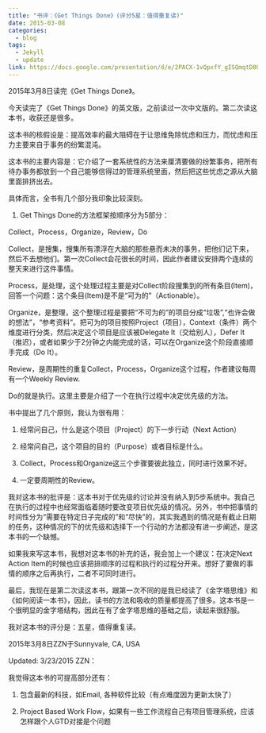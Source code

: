 ```yaml
---
title: "书评：《Get Things Done》(评分5星：值得重复读)"
date: 2015-03-08
categories:
  - blog
tags:
  - Jekyll
  - update
link: https://docs.google.com/presentation/d/e/2PACX-1vQpxfY_gISQmqtD8OyQIRo6tKkjDYi9LHxqeJZpIATtJBnVhjYpBAARlBv3Y2edfuTQtgLMB49aA135/embed?start=false&loop=false&delayms=3000
---
```


<img src="http://blog.zzn.im/wp-content/uploads/2015/03/img_0004.jpg" alt=""><img src="http://blog.zzn.im/wp-content/uploads/2015/03/img_0005.jpg" alt=""><img src="http://blog.zzn.im/wp-content/uploads/2015/03/img_0006.jpg" alt="">2015年3月8日读完《Get Things Done》。

今天读完了《Get Things Done》的英文版，之前读过一次中文版的。第二次读这本书，收获还是很多。

这本书的核假设是：提高效率的最大阻碍在于让思维免除忧虑和压力，而忧虑和压力主要来自于事务的纷繁混沌。

这本书的主要内容是：它介绍了一套系统性的方法来厘清要做的纷繁事务，把所有待办事务都放到一个自己能够信得过的管理系统里面，然后把这些忧虑之源从大脑里面排挤出去。

<!--more-->具体而言，全书有几个部分我印象比较深刻。

<ol>
<li>Get Things Done的方法框架按顺序分为5部分：</li>
</ol>

Collect，Process，Organize，Review，Do

Collect，是搜集，搜集所有漂浮在大脑的那些悬而未决的事务，把他们记下来，然后不去想他们。第一次Collect会花很长的时间，因此作者建议安排两个连续的整天来进行这件事情。

Process，是处理，这个处理过程主要是对Collect阶段搜集到的所有条目(Item)，回答一个问题：这个条目(Item)是不是“可为的”（Actionable）。

Organize，是整理，这个整理过程是要把“不可为的”的项目分成“垃圾”,“也许会做的想法”，“参考资料”。把可为的项目按照Project（项目），Context（条件）两个维度进行分类，然后决定这个项目是应该被Delegate It（交给别人），Defer It（推迟），或者如果少于2分钟之内能完成的话，可以在Organize这个阶段直接顺手完成（Do It）。

Review，是周期性的重复Collect，Process，Organize这个过程，作者建议每周有一个Weekly Review.

Do的就是执行。这里主要是介绍了一个在执行过程中决定优先级的方法。

书中提出了几个原则，我认为很有用：

<ol>
<li>经常问自己，什么是这个项目（Project）的下一步行动（Next Action）</p></li>
<li><p>经常问自己，这个项目的目的（Purpose）或者目标是什么。</p></li>
<li><p>Collect，Process和Organize这三个步骤要彼此独立，同时进行效果不好。</p></li>
<li><p>一定要周期性的Review。</p></li>
</ol>

<p>我对这本书的批评是：这本书对于优先级的讨论并没有纳入到5步系统中。我自己在执行的过程中也经常面临着随时要改变项目优先级的情况。另外，书中把事情的时间性分为“需要在特定日子完成的”和“尽快”的，其实我遇到的情况是有截止日期的任务，这种情况的下的优先级和选择下一个行动的方法都没有进一步阐述，是这本书的一个缺憾。

如果我来写这本书，我想对这本书的补充的话，我会加上一个建议：在决定Next Action Item的时候也应该把排顺序的过程和执行的过程分开来。想好了要做的事情的顺序之后再执行，二者不可同时进行。

最后，我现在是第二次读这本书，跟第一次不同的是我已经读了《金字塔思维》和《如何阅读一本书》，因此，读书的方法和吸收的质量都提高了很多。这本书是一个很明显的金字塔结构，因此在有了金字塔思维的基础之后，读起来很舒服。

我对这本书的评分是：五星，值得重复读。

2015年3月8日ZZN于Sunnyvale, CA, USA

Updated: 3/23/2015 ZZN：

我觉得这本书的可提高部分还有：

<ol>
<li><p>包含最新的科技，如Email, 各种软件比较（有点难度因为更新太快了）</p></li>
<li><p>Project Based Work Flow，如果有一些工作流程自己有项目管理系统，应该怎样跟个人GTD对接是个问题</p></li>
</ol>